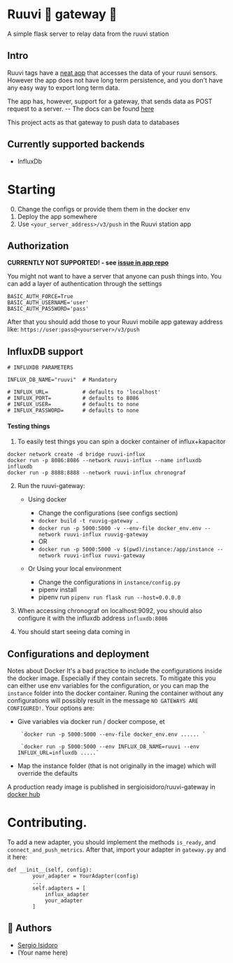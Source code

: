 
# Ruuvi 🔩 gateway 🚪
A simple flask server to relay data from the ruuvi station

## Intro
Ruuvi tags have a [neat app](https://github.com/ruuvi/com.ruuvi.station) that accesses the data of your ruuvi sensors. However the app does not have long term persistence, and you don't have any easy way to export long term data.

The app has, however, support for a gateway, that sends data as POST request to a server. -- The docs can be found [here](https://github.com/ruuvi/com.ruuvi.station/wiki)

This project acts as that gateway to push data to databases 

## Currently supported backends
* InfluxDb


# Starting

0. Change the configs or provide them them in the docker env
1. Deploy the app somewhere
2. Use `<your_server_address>/v3/push` in the Ruuvi station app

## Authorization 
**CURRENTLY NOT SUPPORTED! - see [issue in app repo](https://github.com/ruuvi/com.ruuvi.station/issues/83)**

You might not want to have a server that anyone can push things into.
You can add a layer of authentication through the settings 

```
BASIC_AUTH_FORCE=True
BASIC_AUTH_USERNAME='user'
BASIC_AUTH_PASSWORD='pass'
```

After that you should add those to your Ruuvi mobile app gateway address like: `https://user:pass@<yourserver>/v3/push`

## InfluxDB support
```
# INFLUXDB PARAMETERS

INFLUX_DB_NAME="ruuvi"  # Mandatory

# INFLUX_URL=           # defaults to 'localhost'
# INFLUX_PORT=          # defaults to 8086
# INFLUX_USER=          # defaults to none
# INFLUX_PASSWORD=      # defaults to none
```

#### Testing things

1. To easily test things you can spin a docker container of influx+kapacitor
```
docker network create -d bridge ruuvi-influx
docker run -p 8086:8086 --network ruuvi-influx --name influxdb influxdb
docker run -p 8888:8888 --network ruuvi-influx chronograf
```

2. Run the ruuvi-gateway:
    
    *  Using docker
        - Change the configurations (see configs section)
        - `docker build -t ruuvig-gateway .` 
        - `docker run -p 5000:5000 -v --env-file docker_env.env --network ruuvi-influx ruuvig-gateway` 
        - OR
        - `docker run -p 5000:5000 -v $(pwd)/instance:/app/instance --network ruuvi-influx ruuvi-gateway`

    * Or Using your local environment
        - Change the configurations in `instance/config.py`
        - pipenv install 
        - pipenv run `pipenv run flask run --host=0.0.0.0`

3. When accessing chronograf on localhost:9092, you should also configure it with the influxdb address `influxdb:8086`

4. You should start seeing data coming in

## Configurations and deployment

Notes about Docker
It's a bad practice to include the configurations inside the docker image. Especially if they contain secrets. To mitigate this you can either use env variables for the configuration, or you can map the `instance` folder into the docker container. Runing the container without any configurations will possibly result in the message `NO GATEWAYS ARE CONFIGURED!`. Your options are:

- Give variables via docker run / docker compose, et

       `docker run -p 5000:5000 --env-file docker_env.env ...... ` 

       `docker run -p 5000:5000 --env INFLUX_DB_NAME=ruuvi --env INFLUX_URL=influxdb .....`


- Map the instance folder (that is not originally in the image) which will override the defaults

A production ready image is published in sergioisidoro/ruuvi-gateway in [docker hub](https://hub.docker.com/r/sergioisidoro/ruuvi-gateway)


# Contributing.

To add a new adapter, you should implement the methods `is_ready`, and `connect_and_push_metrics`. 
After that, import your adapter in `gateway.py` and it here:

```
def __init__(self, config):
        your_adapter = YourAdapter(config)
        ...
        self.adapters = [
            influx_adapter
            your_adapter
        ]
```

## 🥳 Authors
* [Sergio Isidoro](www.sergioisidoro.com)
* (Your name here)
